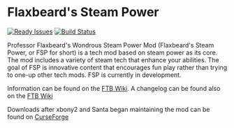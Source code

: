 # Flaxbeard's Steam Power

[![Ready Issues](https://badge.waffle.io/Esteemed-Innovation/Flaxbeards-Steam-Power.png?label=ready&title=Ready)](https://waffle.io/Esteemed-Innovation/Flaxbeards-Steam-Power)
[![Build Status](https://travis-ci.org/Esteemed-Innovation/Flaxbeards-Steam-Power.svg?branch=master)](https://travis-ci.org/Esteemed-Innovation/Flaxbeards-Steam-Power)

Professor Flaxbeard's Wondrous Steam Power Mod (Flaxbeard's Steam Power, or FSP for short) is a tech mod based on steam power as its core. The mod includes a variety of steam tech that enhance your abilities. The goal of FSP is innovative content that encourages fun play rather than trying to one-up other tech mods. FSP is currently in development.

Information can be found on the [FTB Wiki](http://ftb.gamepedia.com/Flaxbeard's_Steam_Power).
A changelog can be found also on the [FTB Wiki](http://ftb.gamepedia.com/Flaxbeard's_Steam_Power/Changelog)

Downloads after xbony2 and Santa began maintaining the mod can be found on [CurseForge](http://minecraft.curseforge.com/mc-mods/224867-flaxbeards-steam-power/)
